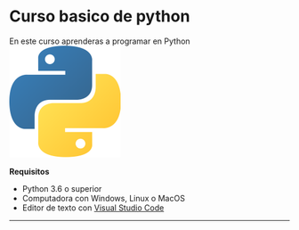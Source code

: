 # Curso basico de python

En este curso aprenderas a programar en Python
![Logo de Python](imagenes\Logo-Python.png)

**Requisitos**
- Python 3.6 o superior
- Computadora con Windows, Linux o MacOS
- Editor de texto con [Visual Studio Code](https://code.visualstudio.com/)

--------------------------------------------------------------------------------
